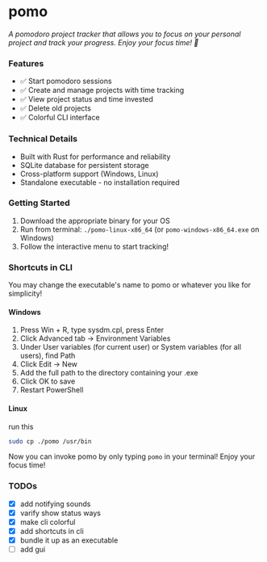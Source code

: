 # pomo

_A pomodoro project tracker that allows you to focus on your personal project and track your progress. Enjoy your focus time! 🍻_

### Features
  - ✅ Start pomodoro sessions
  - ✅ Create and manage projects with time
  tracking
  - ✅ View project status and time invested
  - ✅ Delete old projects
  - ✅ Colorful CLI interface

  ### Technical Details
  - Built with Rust for performance and reliability
  - SQLite database for persistent storage
  - Cross-platform support (Windows, Linux)
  - Standalone executable - no installation required

  ### Getting Started
  1. Download the appropriate binary for your
  OS
  2. Run from terminal: `./pomo-linux-x86_64` (or `pomo-windows-x86_64.exe`
   on Windows)
  3. Follow the interactive menu to start
  tracking!

### Shortcuts in CLI

You may change the executable's name to pomo or whatever you like for simplicity!

#### Windows
1. Press Win + R, type sysdm.cpl, press Enter
2. Click Advanced tab → Environment Variables
3. Under User variables (for current user) or System variables (for all users), find Path
4. Click Edit → New
5. Add the full path to the directory containing your .exe
6. Click OK to save
7. Restart PowerShell

#### Linux

run this
```bash
sudo cp ./pomo /usr/bin
```

Now you can invoke pomo by only typing `pomo` in your terminal! Enjoy your focus time!

### TODOs

- [x] add notifying sounds
- [x] varify show status ways
- [x] make cli colorful
- [x] add shortcuts in cli
- [x] bundle it up as an executable
- [ ] add gui

